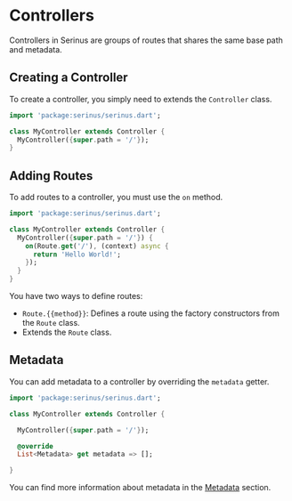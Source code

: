 # Controllers

Controllers in Serinus are groups of routes that shares the same base path and metadata.

## Creating a Controller

To create a controller, you simply need to extends the `Controller` class.

```dart
import 'package:serinus/serinus.dart';

class MyController extends Controller {
  MyController({super.path = '/'});
}
```

## Adding Routes

To add routes to a controller, you must use the `on` method.

```dart [my_controller.dart]
import 'package:serinus/serinus.dart';

class MyController extends Controller {
  MyController({super.path = '/'}) {
    on(Route.get('/'), (context) async {
      return 'Hello World!';
    });
  }
}
```

You have two ways to define routes:

- `Route.{{method}}`: Defines a route using the factory constructors from the `Route` class.
- Extends the `Route` class.

## Metadata

You can add metadata to a controller by overriding the `metadata` getter.

```dart
import 'package:serinus/serinus.dart';

class MyController extends Controller {

  MyController({super.path = '/'});

  @override
  List<Metadata> get metadata => [];

}
```

You can find more information about metadata in the [Metadata](/next/core/metadata.html) section.
